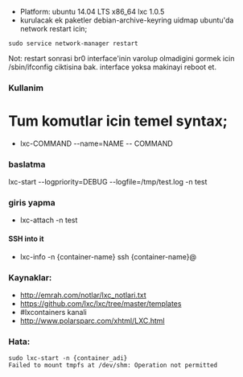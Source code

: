 * Platform: ubuntu 14.04 LTS x86_64 lxc 1.0.5
* kurulacak ek paketler debian-archive-keyring  uidmap
ubuntu'da network restart icin;
```
sudo service network-manager restart
```
Not: restart sonrasi br0 interface'inin varolup olmadigini gormek icin
/sbin/ifconfig ciktisina bak. interface yoksa makinayi reboot et.


### Kullanim
# Tum komutlar icin temel syntax;
* lxc-COMMAND --name=NAME -- COMMAND
### baslatma
lxc-start --logpriority=DEBUG --logfile=/tmp/test.log -n  test

### giris yapma
* lxc-attach -n test

#### SSH into it
* lxc-info -n {container-name}
ssh {container-name}@<ip from lxc-info>


### Kaynaklar:
* http://emrah.com/notlar/lxc_notlari.txt
* https://github.com/lxc/lxc/tree/master/templates
* #lxcontainers kanali
* http://www.polarsparc.com/xhtml/LXC.html

### Hata: 
```
sudo lxc-start -n {container_adi}
Failed to mount tmpfs at /dev/shm: Operation not permitted
```
